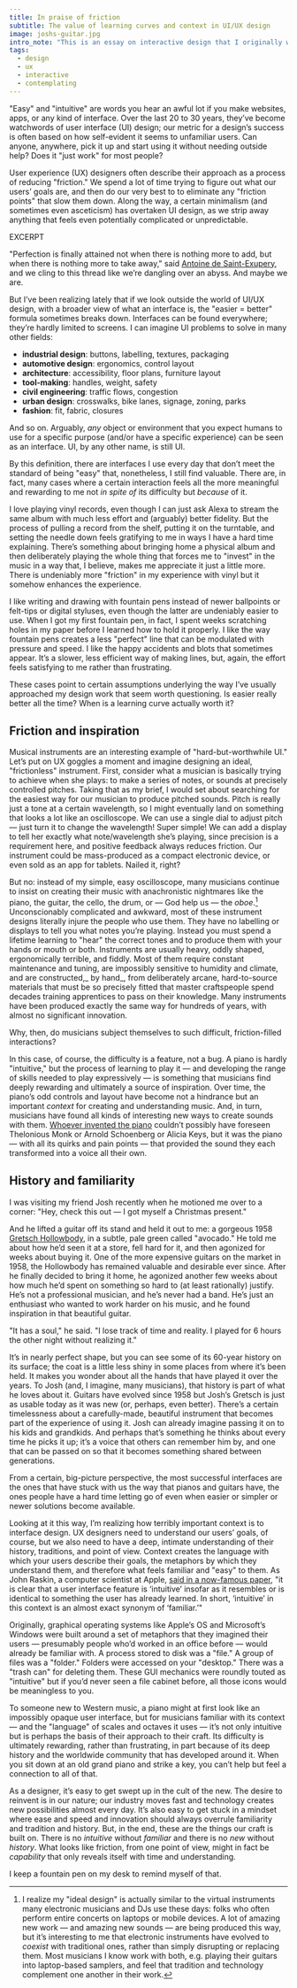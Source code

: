 ```yaml
---
title: In praise of friction
subtitle: The value of learning curves and context in UI/UX design
image: joshs-guitar.jpg
intro_note: "This is an essay on interactive design that I originally wrote for <a href='https://medium.com/@biveeco'>my company's blog</a>. You can find more good stuff there from my super smart colleagues."
tags:
  - design
  - ux
  - interactive
  - contemplating
---
```


"Easy" and "intuitive" are words you hear an awful lot if you make websites, apps, or any kind of interface. Over the last 20 to 30 years, they’ve become watchwords of user interface (UI) design; our metric for a design’s success is often based on how self-evident it seems to unfamiliar users. Can anyone, anywhere, pick it up and start using it without needing outside help? Does it "just work" for most people?

User experience (UX) designers often describe their approach as a process of reducing "friction." We spend a lot of time trying to figure out what our users’ goals are, and then do our very best to to eliminate any "friction points" that slow them down. Along the way, a certain minimalism (and sometimes even asceticism) has overtaken UI design, as we strip away anything that feels even potentially complicated or unpredictable.

EXCERPT

"Perfection is finally attained not when there is nothing more to add, but when there is nothing more to take away," said [Antoine de Saint-Exupery](https://en.wikipedia.org/wiki/Antoine_de_Saint-Exup%C3%A9ry), and we cling to this thread like we’re dangling over an abyss. And maybe we are.

But I’ve been realizing lately that if we look outside the world of UI/UX design, with a broader view of what an interface is, the "easier = better" formula sometimes breaks down. Interfaces can be found everywhere; they’re hardly limited to screens. I can imagine UI problems to solve in many other fields:

- **industrial design**: buttons, labelling, textures, packaging
- **automotive design**: ergonomics, control layout
- **architecture**: accessibility, floor plans, furniture layout
- **tool-making**: handles, weight, safety
- **civil engineering**: traffic flows, congestion
- **urban design**: crosswalks, bike lanes, signage, zoning, parks
- **fashion**: fit, fabric, closures

And so on. Arguably, _any_ object or environment that you expect humans to use for a specific purpose (and/or have a specific experience) can be seen as an interface. UI, by any other name, is still UI.

By this definition, there are interfaces I use every day that don’t meet the standard of being "easy" that, nonetheless, I still find valuable. There are, in fact, many cases where a certain interaction feels all the more meaningful and rewarding to me not _in spite of_ its difficulty but _because_ of it. 

I love playing vinyl records, even though I can just ask Alexa to stream the same album with much less effort and (arguably) better fidelity. But the process of pulling a record from the shelf, putting it on the turntable, and setting the needle down feels gratifying to me in ways I have a hard time explaining. There’s something about bringing home a physical album and then deliberately playing the whole thing that forces me to "invest" in the music in a way that, I believe, makes me appreciate it just a little more. There is undeniably more "friction" in my experience with vinyl but it somehow enhances the experience.

I like writing and drawing with fountain pens instead of newer ballpoints or felt-tips or digital styluses, even though the latter are undeniably easier to use. When I got my first fountain pen, in fact, I spent weeks scratching holes in my paper before I learned how to hold it properly. I like the way fountain pens creates a less "perfect" line that can be modulated with pressure and speed. I like the happy accidents and blots that sometimes appear. It’s a slower, less efficient way of making lines, but, again, the effort feels satisfying to me rather than frustrating.

These cases point to certain assumptions underlying the way I’ve usually approached my design work that seem worth questioning. Is easier really better all the time? When is a learning curve actually worth it?

## Friction and inspiration

Musical instruments are an interesting example of "hard-but-worthwhile UI." Let’s put on UX goggles a moment and imagine designing an ideal, "frictionless" instrument. First, consider what a musician is basically trying to achieve when she plays: to make a series of notes, or sounds at precisely controlled pitches. Taking that as my brief, I would set about searching for the easiest way for our musician to produce pitched sounds. Pitch is really just a tone at a certain wavelength, so I might eventually land on something that looks a lot like an oscilloscope. We can use a single dial to adjust pitch &mdash; just turn it to change the wavelength! Super simple! We can add a display to tell her exactly what note/wavelength she’s playing, since precision is a requirement here, and positive feedback always reduces friction. Our instrument could be mass-produced as a compact electronic device, or even sold as an app for tablets. Nailed it, right?

But no: instead of my simple, easy oscilloscope, many musicians continue to insist on creating their music with anachronistic nightmares like the piano, the guitar, the cello, the drum, or &mdash; God help us &mdash; the _oboe_.[^1] Unconscionably complicated and awkward, most of these instrument designs literally injure the people who use them. They have no labelling or displays to tell you what notes you’re playing. Instead you must spend a lifetime learning to "hear" the correct tones and to produce them with your hands or mouth or both. Instruments are usually heavy, oddly shaped, ergonomically terrible, and fiddly. Most of them require constant maintenance and tuning, are impossibly sensitive to humidity and climate, and are constructed,_ by hand_, from deliberately arcane, hard-to-source materials that must be so precisely fitted that master craftspeople spend decades training apprentices to pass on their knowledge. Many instruments have been produced exactly the same way for hundreds of years, with almost no significant innovation. 

Why, then, do musicians subject themselves to such difficult, friction-filled interactions? 

In this case, of course, the difficulty is a feature, not a bug. A piano is hardly "intuitive," but the process of learning to play it &mdash; and developing the range of skills needed to play expressively &mdash; is something that musicians find deeply rewarding and ultimately a source of inspiration. Over time, the piano’s odd controls and layout have become not a hindrance but an important _context_ for creating and understanding music. And, in turn, musicians have found all kinds of interesting new ways to create sounds with them. [Whoever invented the piano](https://en.wikipedia.org/wiki/Piano) couldn’t possibly have foreseen Thelonious Monk or Arnold Schoenberg or Alicia Keys, but it was the piano &mdash; with all its quirks and pain points &mdash; that provided the sound they each transformed into a voice all their own. 

## History and familiarity

I was visiting my friend Josh recently when he motioned me over to a corner: "Hey, check this out &mdash; I got myself a Christmas present." 

And he lifted a guitar off its stand and held it out to me: a gorgeous 1958 [Gretsch Hollowbody](https://en.wikipedia.org/wiki/Gretsch), in a subtle, pale green called "avocado." He told me about how he’d seen it at a store, fell hard for it, and then agonized for weeks about buying it. One of the more expensive guitars on the market in 1958, the Hollowbody has remained valuable and desirable ever since. After he finally decided to bring it home, he agonized another few weeks about how much he’d spent on something so hard to (at least rationally) justify. He’s not a professional musician, and he’s never had a band. He’s just an enthusiast who wanted to work harder on his music, and he found inspiration in that beautiful guitar.

"It has a soul," he said. "I lose track of time and reality. I played for 6 hours the other night without realizing it."

It’s in nearly perfect shape, but you can see some of its 60-year history on its surface; the coat is a little less shiny in some places from where it’s been held. It makes you wonder about all the hands that have played it over the years. To Josh (and, I imagine, many musicians), that history is part of what he loves about it. Guitars have evolved since 1958 but Josh’s Gretsch is just as usable today as it was new (or, perhaps, even better). There’s a certain timelessness about a carefully-made, beautiful instrument that becomes part of the experience of using it. Josh can already imagine passing it on to his kids and grandkids. And perhaps that’s something he thinks about every time he picks it up; it’s a voice that others can remember him by, and one that can be passed on so that it becomes something shared between generations.

From a certain, big-picture perspective, the most successful interfaces are the ones that have stuck with us the way that pianos and guitars have, the ones people have a hard time letting go of even when easier or simpler or newer solutions become available. 

Looking at it this way, I’m realizing how terribly important context is to interface design. UX designers need to understand our users’ goals, of course, but we also need to have a deep, intimate understanding of their history, traditions, and point of view. Context creates the language with which your users describe their goals, the metaphors by which they understand them, and therefore what feels familiar and "easy" to them. As John Raskin, a computer scientist at Apple, [said in a now-famous paper](https://www.asktog.com/papers/raskinintuit.html#repost), "it is clear that a user interface feature is ‘intuitive’ insofar as it resembles or is identical to something the user has already learned. In short, ‘intuitive’ in this context is an almost exact synonym of ‘familiar.’"

Originally, graphical operating systems like Apple’s OS and Microsoft’s Windows were built around a set of metaphors that they imagined their users &mdash; presumably people who’d worked in an office before &mdash; would already be familiar with. A process stored to disk was a "file." A group of files was a "folder." Folders were accessed on your "desktop." There was a "trash can" for deleting them. These GUI mechanics were roundly touted as "intuitive" but if you’d never seen a file cabinet before, all those icons would be meaningless to you.

To someone new to Western music, a piano might at first look like an impossibly opaque user interface, but for musicians familiar with its context &mdash; and the "language" of scales and octaves it uses &mdash; it’s not only intuitive but is perhaps the basis of their approach to their craft. Its difficulty is ultimately rewarding, rather than frustrating, in part because of its deep history and the worldwide community that has developed around it. When you sit down at an old grand piano and strike a key, you can’t help but feel a connection to all of that.

As a designer, it’s easy to get swept up in the cult of the new. The desire to reinvent is in our nature; our industry moves fast and technology creates new possibilities almost every day. It’s also easy to get stuck in a mindset where ease and speed and innovation should always overrule familiarity and tradition and history. But, in the end, these are the things our craft is built on. There is no _intuitive_ without _familiar_ and there is no _new_ without _history_. What looks like friction, from one point of view, might in fact be _capability_ that only reveals itself with time and understanding.

I keep a fountain pen on my desk to remind myself of that.

[^1]:	I realize my "ideal design" is actually similar to the virtual instruments many electronic musicians and DJs use these days: folks who often perform entire concerts on laptops or mobile devices. A lot of amazing new work &mdash; and amazing new sounds &mdash; are being produced this way, but it’s interesting to me that electronic instruments have evolved to _coexist_ with traditional ones, rather than simply disrupting or replacing them. Most musicians I know work with both, e.g. playing their guitars into laptop-based samplers, and feel that tradition and technology complement one another in their work.